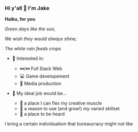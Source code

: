 ### Hi y'all 👋 I'm Jake


__Haiku, for you__

*Green days like the sun,*

*We wish they would always shine;*

*The white rain feeds crops*


   
 - 🧐 Interested in:
   - ⏮️/⏭️ Full Stack Web
   - 💻 Game developement
   - 🎥 Media production

 - 🤞 My ideal job would be...
   - 💪 a place I can flex my creative muscle
   - 🧰 a reason to use (and grow!) my varied skillset
   - 🎤 a place to be heard

I bring a certain individualism that bureaucracy might not like

<!--
**JakeTurnick/JakeTurnick** is a ✨ _special_ ✨ repository because its `README.md` (this file) appears on your GitHub profile.

Here are some ideas to get you started:

- 🔭 I’m currently working on ...
- 🌱 I’m currently learning ...
- 👯 I’m looking to collaborate on ...
- 🤔 I’m looking for help with ...
- 💬 Ask me about ...
- 📫 How to reach me: ...
- 😄 Pronouns: ...
- ⚡ Fun fact: ...
-->
